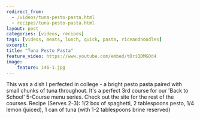 ```yaml
---
redirect_from: 
  - /videos/tuna-pesto-pasta.html
  - recipes/tuna-pesto-pasta.html
layout: post
categories: [videos, recipes]
tags: [videos, meats, lunch, quick, pasta, riceandnoodles]
excerpt: 
title: "Tuna Pesto Pasta"
feature_video: https://www.youtube.com/embed/tOriQDMGOd4
image:
    feature: 146-1.jpg
---
```


This was a dish I perfected in college - a bright pesto pasta paired with small chunks of tuna throughout.  It's a perfect 3rd course for our 'Back to School' 5-Course menu series.  Check out the site for the rest of the courses. Recipe (Serves 2-3): 1/2 box of spaghetti, 2 tablespoons pesto, 1/4 lemon (juiced), 1 can of tuna (with 1-2 tablespoons brine reserved)

